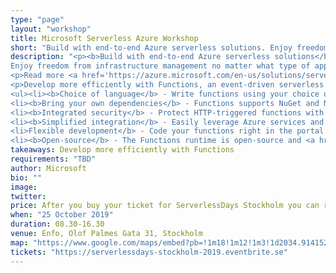 ```yaml
---
type: "page"
layout: "workshop"
title: Microsoft Serverless Azure Workshop
short: "Build with end-to-end Azure serverless solutions. Enjoy freedom from infrastructure management no matter what type of application you’re building or technologies you’re using. Choose from a range of serverless execution environments, fully managed services, and a comprehensive set of developer tools and services to build your applications."
description: "<p><b>Build with end-to-end Azure serverless solutions</b><br />
Enjoy freedom from infrastructure management no matter what type of application you’re building or technologies you’re using. Choose from a range of serverless execution environments, fully managed services, and a comprehensive set of developer tools and services to build your applications.</p>
<p>Read more <a href='https://azure.microsoft.com/en-us/solutions/serverless/' target='_blank'>https://azure.microsoft.com/en-us/solutions/serverless/</a></p>
<p>Develop more efficiently with Functions, an event-driven serverless compute platform that can also solve complex orchestration problems. Build and debug locally without additional setup, deploy and operate at scale in the cloud, and integrate services using triggers and bindings<br />
<ul><li><b>Choice of language</b> - Write functions using your choice of C#, Java, Javascript, Python, and other languages. </li>
<li><b>Bring your own dependencies</b> - Functions supports NuGet and NPM, so you can use your favorite libraries.</li>
<li><b>Integrated security</b> - Protect HTTP-triggered functions with OAuth providers such as Azure Active Directory, Facebook, Google, Twitter, and Microsoft Account.</li>
<li><b>Simplified integration</b> - Easily leverage Azure services and software-as-a-service (SaaS) offerings.</li>
<li>Flexible development</b> - Code your functions right in the portal or set up continuous integration and deploy your code through <a href='https://docs.microsoft.com/en-us/azure/app-service/scripts/cli-continuous-deployment-github' target='_blank'>GitHub</a>, <a href='https://docs.microsoft.com/en-us/azure/app-service/scripts/cli-continuous-deployment-vsts' target='_blank'>Azure DevOps Services</a>, and other <a href='https://docs.microsoft.com/en-us/azure/app-service/deploy-local-git' target='_blank'>supported development tools</a>.</li>
<li><b>Open-source</b> - The Functions runtime is open-source and <a href='https://github.com/azure/azure-webjobs-sdk-script' target='_blank'>available on GitHub</a>.</li></ul></p>"
takeaways: Develop more efficiently with Functions
requirements: "TBD"
author: Microsoft
bio: ""
image: 
twitter: 
price: After you buy your ticket for ServerlessDays Stockholm you can register for a workshop without any additional cost. Information will be sent to you in the confirmation email.
when: "25 October 2019"
duration: 08.30-16.30
venue: Enfo, Olof Palmes Gata 31, Stockholm
map: "https://www.google.com/maps/embed?pb=!1m18!1m12!1m3!1d2034.914152213767!2d18.05233221636584!3d59.33438708166056!2m3!1f0!2f0!3f0!3m2!1i1024!2i768!4f13.1!3m3!1m2!1s0x465f9e92c961b301%3A0x572ad6f6dbecd3e8!2sEnfo%20Sweden%20AB!5e0!3m2!1sen!2sse!4v1568196704715!5m2!1sen!2sse"
tickets: "https://serverlessdays-stockholm-2019.eventbrite.se"
---
```


